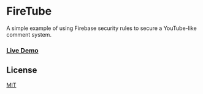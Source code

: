FireTube
========

A simple example of using Firebase security rules to secure a YouTube-like comment system.

### [Live Demo](http://firebase.github.com/firetube/)

License
-------
[MIT](http://firebase.mit-license.org)
